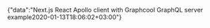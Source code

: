 {"data":"Next.js React Apollo client with Graphcool GraphQL server example2020-01-13T18:06:02+03:00"}

